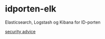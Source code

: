 # idporten-elk
Elasticsearch, Logstash og Kibana for ID-porten

[security advice](security/advisories/new)
